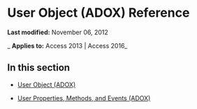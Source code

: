 
# User Object (ADOX) Reference

 **Last modified:** November 06, 2012

 _ **Applies to:** Access 2013 | Access 2016_

## In this section


- [User Object (ADOX)](e88b9a8a-e70f-c7ca-cb8c-bd274ff24948.md)
    
- [User Properties, Methods, and Events (ADOX)](30789414-a207-6a80-69aa-bbcab55bd77d.md)
    
